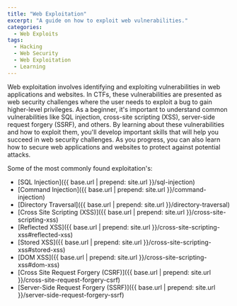 ```yaml
---
title: "Web Exploitation"
excerpt: "A guide on how to exploit web vulnerabilities."
categories:
  - Web Exploits
tags:
  - Hacking
  - Web Security
  - Web Exploitation
  - Learning
---
```


Web exploitation involves identifying and exploiting vulnerabilities in web applications and websites. In CTFs, these vulnerabilities are presented as web security challenges where the user needs to exploit a bug to gain higher-level privileges.
As a beginner, it's important to understand common vulnerabilities like SQL injection, cross-site scripting (XSS), server-side request forgery (SSRF), and others. By learning about these vulnerabilities and how to exploit them, you'll develop important skills that will help you succeed in web security challenges. As you progress, you can also learn how to secure web applications and websites to protect against potential attacks.

Some of the most commonly found exploitation's:

- [SQL Injection]({{ base.url | prepend: site.url }}/sql-injection)
- [Command Injection]({{ base.url | prepend: site.url }}/command-injection)
- [Directory Traversal]({{ base.url | prepend: site.url }}/directory-traversal)
- [Cross Site Scripting (XSS)]({{ base.url | prepend: site.url }}/cross-site-scripting-xss)
- [Reflected XSS]({{ base.url | prepend: site.url }}/cross-site-scripting-xss#reflected-xss)
- [Stored XSS]({{ base.url | prepend: site.url }}/cross-site-scripting-xss#stored-xss)
- [DOM XSS]({{ base.url | prepend: site.url }}/cross-site-scripting-xss#dom-xss)
- [Cross Site Request Forgery (CSRF)]({{ base.url | prepend: site.url }}/cross-site-request-forgery-csrf)
- [Server-Side Request Forgery (SSRF)]({{ base.url | prepend: site.url }}/server-side-request-forgery-ssrf)